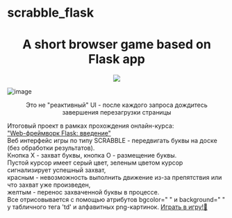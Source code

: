 # scrabble_flask

<h1 align="center">A short browser game based on Flask app</h1>
<p align="center">

<img src="https://img.shields.io/badge/madeBy-KD3821-purple" >

![image](https://github.com/KD3821/scrabble_flask/assets/80853241/5021d331-7ce8-449d-8d62-a8be319206de)

<p align="center">Это не "реактивный" UI - после каждого запроса дождитесь завершения перезагрузки страницы</p>

Итоговый проект в рамках прохождения онлайн-курса:<br>
<a href="https://stepik.org/course/97540/promo">"Web-фреймворк Flask: введение"</a><br>
Веб интерфейс игры по типу SCRABBLE - передвигать буквы на доске (без обработки результатов).<br>
Кнопка Х - захват буквы, кнопка О - размещение буквы.<br>
Пустой курсор имеет серый цвет, зеленым цветом курсор сигнализирует успешный захват,<br>
красным - невозможность выполнить движение из-за препятствия или что захват уже произведен,<br>
желтым - перенос захваченной буквы в процессе.<br>
Все отрисовывается с помощью атрибутов bgcolor=" " и  background=" " у табличного тега 'td' и  алфавитных png-картинок.
<a href="http://185.178.44.143:5000/" target="_blank">Играть в игру!🚀</a>
